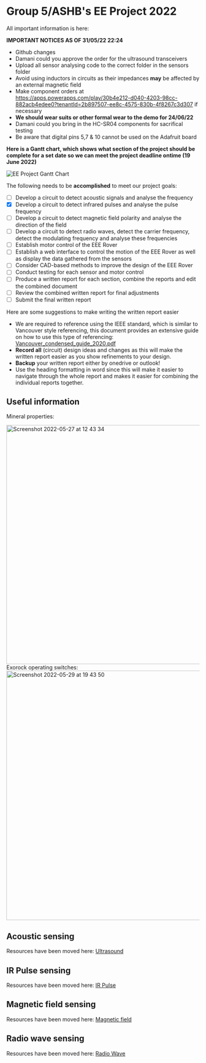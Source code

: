 # Group 5/ASHB's EE Project 2022 

All important information is here:

**IMPORTANT NOTICES AS OF 31/05/22 22:24**
- Github changes 
- Damani could you approve the order for the ultrasound transceivers
- Upload all sensor analysing code to the correct folder in the sensors folder
- Avoid using inductors in circuits as their impedances **may** be affected by an external magnetic field
- Make component orders at https://apps.powerapps.com/play/30b4e212-d040-4203-98cc-882acb4edee0?tenantId=2b897507-ee8c-4575-830b-4f8267c3d307 if necessary
- **We should wear suits or other formal wear to the demo for 24/06/22**
- Damani could you bring in the HC-SR04 components for sacrifical testing
- Be aware that digital pins 5,7 & 10 cannot be used on the Adafruit board

**Here is a Gantt chart, which shows what section of the project should be complete for a set date so we can meet the project deadline ontime (19 June 2022)**

![EE Project Gantt Chart](https://user-images.githubusercontent.com/106095203/170874786-cc7f64eb-d050-46ae-aa13-25eecf843db8.png)

The following needs to be **accomplished** to meet our project goals:
- [ ] Develop a circuit to detect acoustic signals and analyse the frequency
- [x] Develop a circuit to detect infrared pulses and analyse the pulse frequency
- [ ] Develop a circuit to detect magnetic field polarity and analyse the direction of the field
- [ ] Develop a circuit to detect radio waves, detect the carrier frequency, detect the modulating frequency and analyse these frequencies
- [ ] Establish motor control of the EEE Rover
- [ ] Establish a web interface to control the motion of the EEE Rover as well as display the data gathered from the sensors
- [ ] Consider CAD-based methods to improve the design of the EEE Rover
- [ ] Conduct testing for each sensor and motor control
- [ ] Produce a written report for each section, combine the reports and edit the combined document
- [ ] Review the combined written report for final adjustments
- [ ] Submit the final written report

Here are some suggestions to make writing the written report easier
- We are required to reference using the IEEE standard, which is similar to Vancouver style referencing, this document provides an extensive guide on how to use this type of referencing: [Vancouver_condensed_guide_2020.pdf](https://github.com/shekratul10/EEProject/files/8809458/Vancouver_condensed_guide_2020.pdf)
- **Record all** (circuit) design ideas and changes as this will make the written report easier as you show refinements to your design.
- **Backup** your written report either by onedrive or outlook!
- Use the heading formatting in word since this will make it easier to navigate through the whole report and makes it easier for combining the individual reports together.

## Useful information
Mineral properties:

<img width="623" alt="Screenshot 2022-05-27 at 12 43 34" src="https://user-images.githubusercontent.com/106095203/170692913-9280b7b0-e76c-451f-a7b8-0ea30aa6a381.png">
Exorock operating switches:

<img width="650" alt="Screenshot 2022-05-29 at 19 43 50" src="https://user-images.githubusercontent.com/106095203/170886613-d42fbb28-ed0c-472e-93cb-3d7952c586f6.png">

## Acoustic sensing
Resources have been moved here: [Ultrasound](https://github.com/shekratul10/EEProject/tree/main/Sensor/Ultrasound)
## IR Pulse sensing
Resources have been moved here: [IR Pulse](https://github.com/shekratul10/EEProject/tree/main/Sensor/IR%20Pulse)
## Magnetic field sensing
Resources have been moved here: [Magnetic field](https://github.com/shekratul10/EEProject/tree/main/Sensor/Magnetic%20field)
## Radio wave sensing
Resources have been moved here: [Radio Wave](https://github.com/shekratul10/EEProject/tree/main/Sensor/Radio%20Wave)
